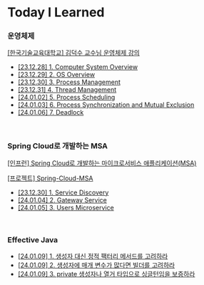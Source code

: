 # Today I Learned

### 운영체제

[[한국기술교육대학교] 김덕수 교수님 운영체제 강의](https://hpclab.tistory.com/1)
* [[23.12.28] 1. Computer System Overview](https://github.com/KodaHye/TIL/blob/main/%EC%9A%B4%EC%98%81%EC%B2%B4%EC%A0%9C/1.%20Computer%20System%20Overview.md)
* [[23.12.29] 2. OS Overview](https://github.com/KodaHye/TIL/blob/main/%EC%9A%B4%EC%98%81%EC%B2%B4%EC%A0%9C/2.%20OS%20Overview.md)
* [[23.12.30] 3. Process Management](https://github.com/KodaHye/TIL/blob/main/%EC%9A%B4%EC%98%81%EC%B2%B4%EC%A0%9C/3.%20Process%20Management.md)
* [[23.12.31] 4. Thread Management](https://github.com/KodaHye/TIL/blob/main/%EC%9A%B4%EC%98%81%EC%B2%B4%EC%A0%9C/4.%20Thread%20Management.md)
* [[24.01.02] 5. Process Scheduling](https://github.com/KodaHye/TIL/blob/main/%EC%9A%B4%EC%98%81%EC%B2%B4%EC%A0%9C/5.%20Process%20Scheduling.md)
* [[24.01.03] 6. Process Synchronization and Mutual Exclusion](https://github.com/KodaHye/TIL/blob/main/%EC%9A%B4%EC%98%81%EC%B2%B4%EC%A0%9C/6.%20Process%20Synchronization%20and%20Mutual%20Exclusion.md)
* [[24.01.06] 7. Deadlock](https://github.com/KodaHye/TIL/blob/main/%EC%9A%B4%EC%98%81%EC%B2%B4%EC%A0%9C/7.%20Deadlock.md)
<br>

### Spring Cloud로 개발하는 MSA
[[인프런] Spring Cloud로 개발하는 마이크로서비스 애플리케이션(MSA)](https://www.inflearn.com/course/%EC%8A%A4%ED%94%84%EB%A7%81-%ED%81%B4%EB%9D%BC%EC%9A%B0%EB%93%9C-%EB%A7%88%EC%9D%B4%ED%81%AC%EB%A1%9C%EC%84%9C%EB%B9%84%EC%8A%A4/dashboard)

[[프로젝트] Spring-Cloud-MSA](https://github.com/KodaHye/Spring-Cloud-MSA)
* [[23.12.30] 1. Service Discovery](https://github.com/KodaHye/TIL/blob/main/Spring%20Cloud%EB%A1%9C%20%EA%B0%9C%EB%B0%9C%ED%95%98%EB%8A%94%20MSA/1.%20Service%20Discovery.md)
* [[24.01.04] 2. Gateway Service](https://github.com/KodaHye/TIL/blob/main/Spring%20Cloud%EB%A1%9C%20%EA%B0%9C%EB%B0%9C%ED%95%98%EB%8A%94%20MSA/2.%20API%20Gateway%20Service.md)
* [[24.01.05] 3. Users Microservice](https://github.com/KodaHye/TIL/blob/main/Spring%20Cloud%EB%A1%9C%20%EA%B0%9C%EB%B0%9C%ED%95%98%EB%8A%94%20MSA/3.%20Users%20Microservice.md)

<br>



### Effective Java

* [[24.01.09] 1. 생성자 대신 정적 팩터리 메서드를 고려하라](https://github.com/KodaHye/TIL/blob/main/Effective%20Java/2.%20%EC%83%9D%EC%84%B1%EC%9E%90%EC%97%90%20%EB%A7%A4%EA%B0%9C%EB%B3%80%EC%88%98%EA%B0%80%20%EB%A7%8E%EB%8B%A4%EB%A9%B4%20%EB%B9%8C%EB%8D%94%EB%A5%BC%20%EA%B3%A0%EB%A0%A4%ED%95%98%EB%9D%BC.md)
* [[24.01.09] 2. 생성자에 매개 변수가 많다면 빌더를 고려하라](https://github.com/KodaHye/TIL/blob/main/Effective%20Java/2.%20%EC%83%9D%EC%84%B1%EC%9E%90%EC%97%90%20%EB%A7%A4%EA%B0%9C%EB%B3%80%EC%88%98%EA%B0%80%20%EB%A7%8E%EB%8B%A4%EB%A9%B4%20%EB%B9%8C%EB%8D%94%EB%A5%BC%20%EA%B3%A0%EB%A0%A4%ED%95%98%EB%9D%BC.md)
* [[24.01.09] 3. private 생성자나 열거 타입으로 싱글턴임을 보증하라](https://github.com/KodaHye/TIL/blob/main/Effective%20Java/3.%20private%20%EC%83%9D%EC%84%B1%EC%9E%90%EB%82%98%20%EC%97%B4%EA%B1%B0%20%ED%83%80%EC%9E%85%EC%9C%BC%EB%A1%9C%20%EC%8B%B1%EA%B8%80%ED%84%B4%EC%9E%84%EC%9D%84%20%EB%B3%B4%EC%A6%9D%ED%95%98%EB%9D%BC.md)
